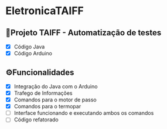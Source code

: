 # EletronicaTAIFF


## 📢Projeto TAIFF - Automatização de testes

- [x] Código Java
- [x] Código Arduino

## ⚙Funcionalidades 

- [x] Integração do Java com o Arduino 
- [x] Trafego de Informações
- [x] Comandos para o motor de passo
- [x] Comandos para o termopar
- [ ] Interface funcionando e executando ambos os comandos
- [ ] Código refatorado 
